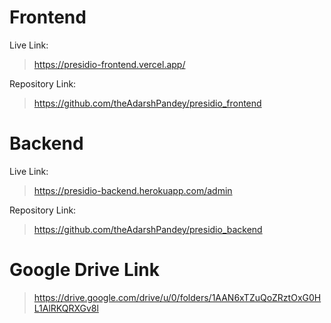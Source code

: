 # Frontend  

  Live Link:  
  > https://presidio-frontend.vercel.app/  
    
  Repository Link:  
  > https://github.com/theAdarshPandey/presidio_frontend  
  
# Backend

  Live Link:  
  > https://presidio-backend.herokuapp.com/admin
    
  Repository Link:  
  > https://github.com/theAdarshPandey/presidio_backend

# Google Drive Link  
 > https://drive.google.com/drive/u/0/folders/1AAN6xTZuQoZRztOxG0HL1AlRKQRXGv8l
